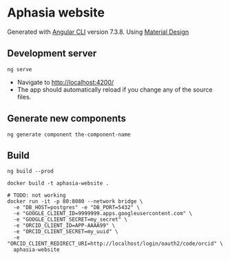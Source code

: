 # Aphasia website

Generated with [Angular CLI](https://github.com/angular/angular-cli) version 7.3.8. Using [Material Design](https://material.angular.io/)

## Development server

```shell
ng serve
```

* Navigate to [http://localhost:4200/](http://localhost:4200/)
* The app should automatically reload if you change any of the source files.

## Generate new components

```shell
ng generate component the-component-name
```

## Build

```shell
ng build --prod

docker build -t aphasia-website .

# TODO: not working
docker run -it -p 80:8080 --network bridge \
  -e "DB_HOST=postgres" -e "DB_PORT=5432" \
  -e "GOOGLE_CLIENT_ID=9999999.apps.googleusercontent.com" \
  -e "GOOGLE_CLIENT_SECRET=my_secret" \
  -e "ORCID_CLIENT_ID=APP-AAAA99" \
  -e "ORCID_CLIENT_SECRET=my_uuid" \
  -e "ORCID_CLIENT_REDIRECT_URI=http://localhost/login/oauth2/code/orcid" \
  aphasia-website
```